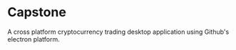 # Capstone
A cross platform cryptocurrency trading desktop application using Github's electron platform.
